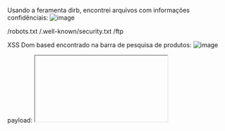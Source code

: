 Usando a feramenta dirb, encontrei arquivos com informações confidênciais:
![image](https://github.com/user-attachments/assets/64b93620-0a2e-4f6d-a8d6-e396f8cee894)

/robots.txt
/.well-known/security.txt
/ftp

XSS Dom based encontrado na barra de pesquisa de produtos:
![image](https://github.com/user-attachments/assets/3953128b-66fc-46eb-abbc-e779822f0110)


payload: <iframe src="javascript:alert('teste')">
